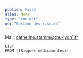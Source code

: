 ```yaml
---
publish: False
alias: None
type: "contact"
ue: "Gestion des risques"
---
```

Mail: catherine.stamm@chu-lyon1.fr

```dataview
LIST
FROM [[Risques médicamenteux]]
```